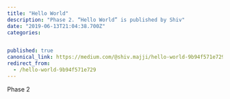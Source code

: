 ```yaml
---
title: "Hello World"
description: "Phase 2. “Hello World” is published by Shiv"
date: "2019-06-13T21:04:38.700Z"
categories: 


published: true
canonical_link: https://medium.com/@shiv.majji/hello-world-9b94f571e729
redirect_from:
  - /hello-world-9b94f571e729
---
```


Phase 2
